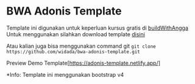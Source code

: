 # BWA Adonis Template
Template ini digunakan untuk keperluan kursus gratis di [buildWithAngga](https://buildwithangga.com)
Untuk menggunakan silahkan download template [disini](https://github.com/widada/bwa-adonis-template/archive/master.zip) 

Atau kalian juga bisa menggunakan command git
`git clone https://github.com/widada/bwa-adonis-template.git` 

Preview Demo Template[https://adonis-template.netlify.app/]

*Info: Template ini menggunakan bootstrap v4
